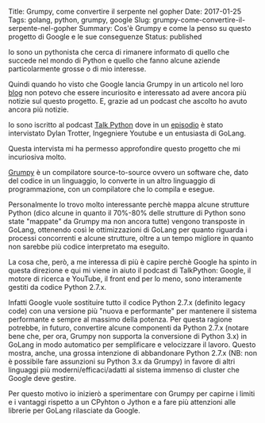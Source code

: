 Title: Grumpy, come convertire il serpente nel gopher
Date: 2017-01-25
Tags: golang, python, grumpy, google
Slug: grumpy-come-convertire-il-serpente-nel-gopher
Summary: Cos'è Grumpy e come la penso su questo progetto di Google e le sue conseguenze
Status: published

Io sono un pythonista che cerca di rimanere informato di quello che succede nel mondo di Python e quello che fanno alcune aziende particolarmente grosse o di mio interesse.

Quindi quando ho visto che Google lancia Grumpy in un articolo nel loro [blog](https://opensource.googleblog.com/2017/01/grumpy-go-running-python.html) non potevo che essere incuriosito  e interessato ad avere ancora più notizie sul questo progetto. E, grazie ad un podcast che ascolto ho avuto ancora più notizie.

Io sono iscritto al podcast [Talk Python](https://talkpython.fm/) dove in un [episodio](https://talkpython.fm/episodes/show/95/grumpy-running-python-on-go) è stato intervistato Dylan Trotter, Ingegniere Youtube e un entusiasta di GoLang.

<!--more-->

Questa intervista mi ha permesso approfondire questo progetto che mi incuriosiva molto.

[Grumpy](https://github.com/google/grumpy) è un compilatore source-to-source ovvero un software che, dato del codice in un linguaggio, lo converte in un altro linguaggio di programmazione, con un compilatore che lo compila e esegue.

Personalmente lo trovo molto interessante perchè mappa alcune strutture Python (dico alcune in quanto il 70%-80% delle strutture di Python sono state "mappate" da Grumpy ma non ancora tutte) vengono transposte in GoLang, ottenendo così le ottimizzazioni di GoLang per quanto riguarda i processi concorrenti e alcune strutture, oltre a un tempo migliore in quanto non sarebbe più codice interpretato ma eseguito.

La cosa che, però, a me interessa di più è capire perchè Google ha spinto in questa direzione e qui mi viene in aiuto il podcast di TalkPython: Google, il motore di ricerca e YouTube, il front end per lo meno, sono interamente gestiti da codice Python 2.7.x.

Infatti Google vuole sostituire tutto il codice Python 2.7.x (definito legacy code) con una versione più "nuova e performante" per mantenere il sistema performante e sempre al massimo della potenza. Per questa ragione potrebbe, in futuro, convertire alcune componenti da Python 2.7.x (notare bene che, per ora, Grumpy non supporta la conversione di Python 3.x) in GoLang in modo automatico per semplificare e velocizzare il lavoro. Questo mostra, anche, una grossa intenzione di abbandonare Python 2.7.x (NB: non è possibile fare assunzioni su Python 3.x da Grumpy) in favore di altri linguaggi più moderni/efficaci/adatti al sistema immenso di cluster che Google deve gestire.

Per questo motivo io inizierò a sperimentare con Grumpy per capirne i limiti e i vantaggi rispetto a un CPyhton o Jython e a fare più attenzioni alle librerie per GoLang rilasciate da Google.
